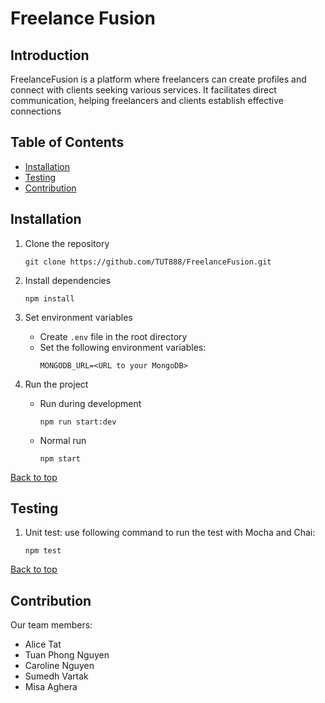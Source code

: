 # Freelance Fusion

## Introduction
FreelanceFusion is a platform where freelancers can create profiles and
connect with clients seeking various services. It facilitates direct
communication, helping freelancers and clients establish effective
connections

## Table of Contents
- [Installation](#installation)
- [Testing](#testing)
- [Contribution](#contribution)

## Installation
1. Clone the repository

    ```
    git clone https://github.com/TUT888/FreelanceFusion.git
    ```

2. Install dependencies
    ```
    npm install
    ```

3. Set environment variables

    - Create `.env` file in the root directory
    - Set the following environment variables:
        ```
        MONGODB_URL=<URL to your MongoDB>
        ```

4. Run the project
    - Run during development
        ```
        npm run start:dev
        ```
    - Normal run
        ```
        npm start
        ```

[Back to top](#introduction)

## Testing

1. Unit test: use following command to run the test with Mocha and Chai:
    ```
    npm test
    ```
    
[Back to top](#introduction)

## Contribution
Our team members:
- Alice Tat
- Tuan Phong Nguyen
- Caroline Nguyen
- Sumedh Vartak
- Misa Aghera
